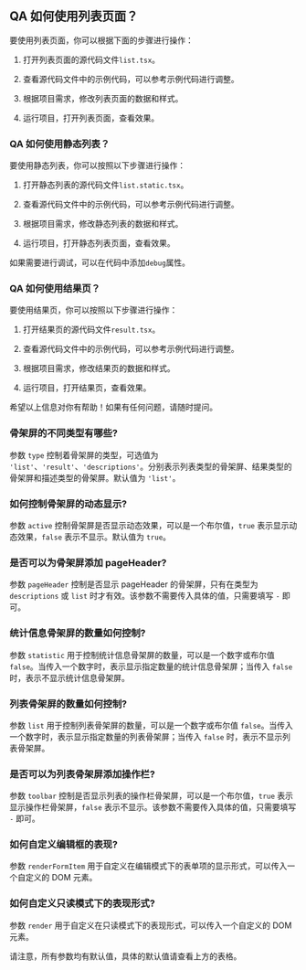 ## QA 如何使用列表页面？

要使用列表页面，你可以根据下面的步骤进行操作：

1. 打开列表页面的源代码文件`list.tsx`。

2. 查看源代码文件中的示例代码，可以参考示例代码进行调整。

3. 根据项目需求，修改列表页面的数据和样式。

4. 运行项目，打开列表页面，查看效果。

### QA 如何使用静态列表？

要使用静态列表，你可以按照以下步骤进行操作：

1. 打开静态列表的源代码文件`list.static.tsx`。

2. 查看源代码文件中的示例代码，可以参考示例代码进行调整。

3. 根据项目需求，修改静态列表的数据和样式。

4. 运行项目，打开静态列表页面，查看效果。

如果需要进行调试，可以在代码中添加`debug`属性。

### QA 如何使用结果页？

要使用结果页，你可以按照以下步骤进行操作：

1. 打开结果页的源代码文件`result.tsx`。

2. 查看源代码文件中的示例代码，可以参考示例代码进行调整。

3. 根据项目需求，修改结果页的数据和样式。

4. 运行项目，打开结果页，查看效果。

希望以上信息对你有帮助！如果有任何问题，请随时提问。

### 骨架屏的不同类型有哪些?

参数 `type` 控制着骨架屏的类型，可选值为 `'list'`、`'result'`、`'descriptions'`。分别表示列表类型的骨架屏、结果类型的骨架屏和描述类型的骨架屏。默认值为 `'list'`。

### 如何控制骨架屏的动态显示?

参数 `active` 控制骨架屏是否显示动态效果，可以是一个布尔值，`true` 表示显示动态效果，`false` 表示不显示。默认值为 `true`。

### 是否可以为骨架屏添加 pageHeader?

参数 `pageHeader` 控制是否显示 pageHeader 的骨架屏，只有在类型为 `descriptions` 或 `list` 时才有效。该参数不需要传入具体的值，只需要填写 `-` 即可。

### 统计信息骨架屏的数量如何控制?

参数 `statistic` 用于控制统计信息骨架屏的数量，可以是一个数字或布尔值 `false`。当传入一个数字时，表示显示指定数量的统计信息骨架屏；当传入 `false` 时，表示不显示统计信息骨架屏。

### 列表骨架屏的数量如何控制?

参数 `list` 用于控制列表骨架屏的数量，可以是一个数字或布尔值 `false`。当传入一个数字时，表示显示指定数量的列表骨架屏；当传入 `false` 时，表示不显示列表骨架屏。

### 是否可以为列表骨架屏添加操作栏?

参数 `toolbar` 控制是否显示列表的操作栏骨架屏，可以是一个布尔值，`true` 表示显示操作栏骨架屏，`false` 表示不显示。该参数不需要传入具体的值，只需要填写 `-` 即可。

### 如何自定义编辑框的表现?

参数 `renderFormItem` 用于自定义在编辑模式下的表单项的显示形式，可以传入一个自定义的 DOM 元素。

### 如何自定义只读模式下的表现形式?

参数 `render` 用于自定义在只读模式下的表现形式，可以传入一个自定义的 DOM 元素。

请注意，所有参数均有默认值，具体的默认值请查看上方的表格。
